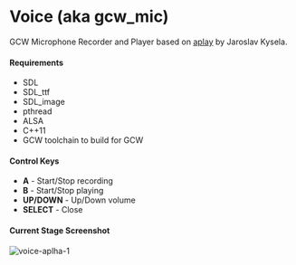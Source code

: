 # Voice (aka gcw_mic)

GCW Microphone Recorder and Player based on [aplay][1] by Jaroslav Kysela.

#### Requirements

- SDL
- SDL_ttf
- SDL_image
- pthread
- ALSA
- C++11
- GCW toolchain to build for GCW

#### Control Keys

- **A** - Start/Stop recording
- **B** - Start/Stop playing
- **UP/DOWN** - Up/Down volume
- **SELECT** - Close

#### Current Stage Screenshot

![voice-aplha-1](https://cloud.githubusercontent.com/assets/2637672/4055154/95e45e94-2d9d-11e4-9b1c-cbc437daabeb.png)


  [1]: http://git.alsa-project.org/?p=alsa-utils.git
